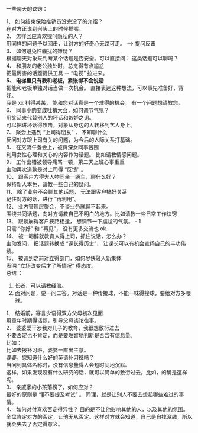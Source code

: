 一些聊天的诀窍：

1、 如何结束保险推销员没完没了的介绍？  
在对方正说到兴头上的时候插嘴。  
2、 怎样回应喜欢探问隐私的人？  
用同样的问题予以回击，让对方的好奇心无路可走。 --> 提问反击  
3、 如何避免性骚扰的嫌疑？  
根据聊天对象来判断某个话题是否安全。可以直接问： 这类话题可以聊吗？  
4、 和朋友的老公独处时，总觉得有点尴尬  
把最厉害的话题提供工具 -- “电视” 拉进来。  
**5、 电梯里只有我和老板，紧张得不会说话**  
把能和老板单独对话当做一次机会。 直接表达这种想法，可以事先准备好，背好。  
我是 xx 科得某某， 能和您对话真是一个难得的机会， 有一个问题想请教您。  
6、 同事小酌变成吐槽大会，如何调节气氛？  
用笑话来代替别人的坏话和嫉妒之词。  
可以把讲坏话得攻击，对象从身边的人转移到艺人身上。  
7、 聚会上遇到 “上司得朋友” ， 不知聊什么  
反问对方跟上司有关的问题，为今后的人际关系打基础。  
8、 在交流午餐会上，被资深女同事包围  
利用女性心理和关心的内容作为话题。 比如请教情感问题。  
9、 工作出错被领导痛骂一顿，第二天上班心事重重  
主动再次道歉是对上司得 “反馈” 。  
10、 跟客户方得大人物同坐一辆车，聊什么好？  
保持新人本色，请教一些自己的疑问。  
11、 除了业务不会聊其他话题， 无法跟客户搞好关系  
记住对方的话，进行 “再利用”。  
12、 业内管理层聚会，不谈业务就聊不起来。  
围绕共同话题，向对方请教自己不明白的地方。比如请教一些日常工作诀窍  
13、 跟谈崩得客户狭路相逢， 想调节一下尴尬的气氛。 - 1  
只需 “你好” 和 “再见”， 没有更多交流也 ok.  
14、 被一喝醉就教育人得上司，抓住说话，怎么办？  
主动发问， 把话题转换成 “课长得历史”， 让课长可以有机会宣扬自己的丰功伟绩。  
15、 被调到之前对立得部门，如何尽快融入新集体  
表明 “立场改变后才了解情况” 得态度。  
总结 ： 

1. 长者，可以请教经验。
2. 面对问题，要一问二答。对话是一种传接球，不能一味得接球，要给对方多喂球。

1、 结婚前，寡言少语得双方父母初次见面  
用童年时期得话题，引导父母谈论往事。  
2、 婆婆爱干涉我对儿子的教育，我很想敷衍过去  
不要否定也不肯定，而是要理智地判断是否含有信息量。  
比如：  
比如去报补习班，婆婆一直出主意。  
婆婆，您知道什么好的英语补习班吗？  
当问到具体名称时，没有信息量得人会短时间地沉默。  
这样，如果发现没有什么研究的话，就可以简单的敷衍过去，比如，的确是这样呢。  
3、 亲戚家的小孩落榜了，如何应对？  
最好的原则是 “不要提及考试” 。 同理，就是让别人不要去想起哪些难过的事情。  
4、 如何对付喜欢否定得异性？ 目的是不让他影响其他的人，以及其他的氛围。  
全盘肯定对方的否定，让他无从否定。这样对方就会知道，自己是自找没趣，所以就会失去了否定得意义。
